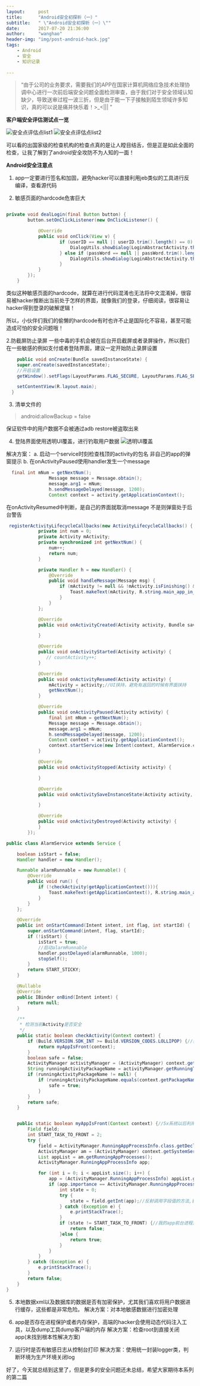 ```yaml
---
layout:     post
title:      "Android安全初探析（一）"
subtitle:   " \"Android安全初探析（一）\""
date:       2017-07-20 21:36:00
author:     "wanghao"
header-img: "img/post-android-hack.jpg"
tags:
    - Android
    - 安全
    - 知识记录
    
---
```


> “由于公司的业务要求，需要我们的APP在国家计算机网络应急技术处理协调中心进行一次前后端安全问题全面检测审查，由于我们对于安全领域认知缺少，导致送审过程一波三折，但是由于能一下子接触到陌生领域许多知识，真的可以说是痛并快乐着！>_<||| ”



**客户端安全评估测试点一览**
>
![安全点评估点list1](/img/in-post/post-android-hacker/hack-check-list.JPG)
![安全点评估点list2](/img/in-post/post-android-hacker/hack-check-list1.JPG)

可以看的出国家级的检查机构的检查点真的是让人瞠目结舌，但是正是如此全面的检查，让我了解到了android安全攻防不为人知的一面！



**Android安全注意点**
1. app一定要进行签名和加固，避免hacker可以直接利用jeb类似的工具进行反编译，查看源代码

2. 敏感页面的hardcode危害巨大
```java

private void dealLogin(final Button button) {
        button.setOnClickListener(new OnClickListener() {

            @Override
            public void onClick(View v) {
                    if (userID == null || userID.trim().length() == 0) {
                        DialogUtils.showDialog(LoginAbstractActivity.this, "输入错误", "用户名不能为空");
                    } else if (passWord == null || passWord.trim().length() == 0) {
                        DialogUtils.showDialog(LoginAbstractActivity.this, "输入错误", "密码不能为空");
                    } 
            }
        });
    }
```
类似这种敏感页面的hardcode，就算在进行代码混淆也无法将中文混淆掉，很容易被hacker推断出当前处于怎样的界面，就像我们的登录，仔细阅读，很容易让hacker得到登录的破解逻辑！

所以，小伙伴们我们的偷懒的hardcode有时也许不止是国际化不容易，甚至可能造成可怕的安全问题哦！

2.防截屏防止录屏
一些中毒的手机会被在后台开启截屏或者录屏操作，所以我们在一些敏感的例如支付或者登陆界面，建议一定开始防止录屏设置
```java
    public void onCreate(Bundle savedInstanceState) {
    super.onCreate(savedInstanceState);
    //开启设置
    getWindow().setFlags(LayoutParams.FLAG_SECURE, LayoutParams.FLAG_SECURE);

    setContentView(R.layout.main);
  }
```
3. 清单文件的
> android:allowBackup = false

保证软件中的用户数据不会被通过adb restore被盗取出来

4. 登陆界面使用透明UI覆盖，进行钓取用户数据
![透明UI覆盖](/img/in-post/post-android-hacker/hack-interface-hoding.JPG)

解决方案：
a. 启动一个service时刻检查栈顶的activity的包名
非自己的app的弹窗提示
b. 在onActivityPaused使用handler发生一个message
```java
  final int mNum = getNextNum();
                Message message = Message.obtain();
                message.arg1 = mNum;
                h.sendMessageDelayed(message, 1200);
                Context context = activity.getApplicationContext();
```
在onActivityResumed中判断，是自己的界面就取消message
不是则弹窗处于后台警告
```java
 registerActivityLifecycleCallbacks(new ActivityLifecycleCallbacks() {
            private int num = 0;
            private Activity mActivity;
            private synchronized int getNextNum() {
                num++;
                return num;
            }

            private Handler h = new Handler() {
                @Override
                public void handleMessage(Message msg) {
                    if (mActivity != null && !mActivity.isFinishing() && msg.arg1 == num) {
                        Toast.makeText(mActivity, R.string.main_app_in_background_toast_message, Toast.LENGTH_SHORT).show();
                    }
                }
            };

            @Override
            public void onActivityCreated(Activity activity, Bundle savedInstanceState) {

            }

            @Override
            public void onActivityStarted(Activity activity) {
               // countActivity++;
            }

            @Override
            public void onActivityResumed(Activity activity) {
                mActivity = activity;//UI挟持，避免有返回的时候有界面挟持
                getNextNum();
            }

            @Override
            public void onActivityPaused(Activity activity) {
                final int mNum = getNextNum();
                Message message = Message.obtain();
                message.arg1 = mNum;
                h.sendMessageDelayed(message, 1200);
                Context context = activity.getApplicationContext();
                context.startService(new Intent(context, AlarmService.class));
            }

            @Override
            public void onActivityStopped(Activity activity) {

            }

            @Override
            public void onActivitySaveInstanceState(Activity activity, Bundle outState) {

            }

            @Override
            public void onActivityDestroyed(Activity activity) {
            }
        });

public class AlarmService extends Service {

    boolean isStart = false;
    Handler handler = new Handler();

    Runnable alarmRunnable = new Runnable() {
        @Override
        public void run() {
            if (!checkActivity(getApplicationContext())){
                Toast.makeText(getApplicationContext(), R.string.main_app_in_background_toast_message, Toast.LENGTH_LONG).show();
            }
        }
    };

    @Override
    public int onStartCommand(Intent intent, int flag, int startId) {
        super.onStartCommand(intent, flag, startId);
        if (!isStart) {
            isStart = true;
            //启动alarmRunnable
            handler.postDelayed(alarmRunnable, 1000);
            stopSelf();
        }
        return START_STICKY;
    }

    @Nullable
    @Override
    public IBinder onBind(Intent intent) {
        return null;
    }

    /**
     * 检测当前Activity是否安全
     */
    public static boolean checkActivity(Context context) {
        if (Build.VERSION.SDK_INT >= Build.VERSION_CODES.LOLLIPOP) {//获取系统api版本号,如果是5x系统就用这个方法获取当前运行的包名
            return myAppIsFront(context);
        }
        boolean safe = false;
        ActivityManager activityManager = (ActivityManager) context.getSystemService(Context.ACTIVITY_SERVICE);
        String runningActivityPackageName = activityManager.getRunningTasks(1).get(0).topActivity.getPackageName();
        if (runningActivityPackageName != null) {
            if (runningActivityPackageName.equals(context.getPackageName())) {
                safe = true;
            }
        }
        return safe;
    }


    public static boolean myAppIsFront(Context context) {//5x系统以后利用反射获取当前栈顶activity的包名.
        Field field;
        int START_TASK_TO_FRONT = 2;
        try {
            field = ActivityManager.RunningAppProcessInfo.class.getDeclaredField("processState");//通过反射获取进程状态字段.
            ActivityManager am = (ActivityManager) context.getSystemService(Context.ACTIVITY_SERVICE);
            List appList = am.getRunningAppProcesses();
            ActivityManager.RunningAppProcessInfo app;

            for (int i = 0; i < appList.size(); i++) {
                app = (ActivityManager.RunningAppProcessInfo) appList.get(i);
                if (app.importance == ActivityManager.RunningAppProcessInfo.IMPORTANCE_FOREGROUND) {//表示前台运行进程.
                    int state = 0;
                    try {
                        state = field.getInt(app);//反射调用字段值的方法,获取该进程的状态.
                    } catch (Exception e) {
                        e.printStackTrace();
                    }
                    if (state != START_TASK_TO_FRONT) {//我的app前台进程是否在前台
                        return false;
                    }else {
                        return true;
                    }
                }
            }
        } catch (Exception e) {
            e.printStackTrace();
        }
        return false;
    }
}

```

5. 本地数据xml以及数据库的数据是否有加密保护，尤其我们喜欢将用户数据进行缓存，这些都是非常危险。
解决方案：对本地敏感数据进行加密处理

6. app是否存在进程保护或者内存保护，高端的hacker会使用动态代码注入工具，以及dump工具dump客户端的内存
解决方案：检查root到直接关闭app(未找到根本性解决方案)

7. 运行时是否有敏感日志从控制台打印
解决方案：使用统一封装logger类，判断环境为生产环境关闭log

好了，今天就总结到这里了，但是更多的安全问题还未总结，希望大家期待本系列的第二篇